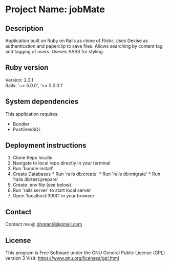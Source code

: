 # Project Name: jobMate

## Description

Application built on Ruby on Rails as clone of Flickr. Uses Devise as authentication and paperclip to save files. Allows searching by content tag and tagging of users. Useses SASS for styling.
## Ruby version
Version: 2.3.1<br>
Rails: '~> 5.0.0', '>= 5.0.0.1'

## System dependencies

This application requires:
  * Bundler
  * PostGresSQL

## Deployment instructions
  1. Clone Repo locally
  2. Navigate to local repo directly in your terminal
  3. Run 'bundle install'
  4. Create Databases
    * Run 'rails db:create'
    * Run 'rails db:migrate'
    * Run 'rails db:test:prepare'
  5. Create .env file (see below)
  6. Run 'rails server' to start local server
  7. Open 'localhost:3000' in your browser

## Contact
  Contact me @ <a href="mailto:bhgrant@gmail.com">bhgrant8@gmail.com</a><br>

## License
  This program is Free Software under the GNU General Public License (GPL) version 3
  Visit: https://www.gnu.org/licenses/gpl.html
